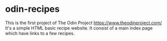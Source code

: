 # odin-recipes
This is the first project of The Odin Project https://www.theodinproject.com/
It's a simple HTML  basic recipe website.
It consist of a main index page which have links to a few recipes.